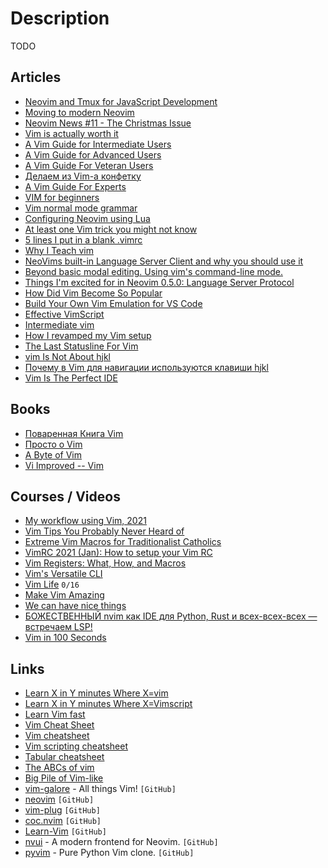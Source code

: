 # Description

TODO


## Articles

- [Neovim and Tmux for JavaScript Development](https://elijahmanor.com/blog/neovim-tmux)
- [Moving to modern Neovim](https://toroid.org/modern-neovim)
- [Neovim News #11 - The Christmas Issue](https://neovim.io/news/2021/07)
- [Vim is actually worth it](https://alexfertel.hashnode.dev/vim-is-actually-worth-it)
- [A Vim Guide for Intermediate Users](https://thevaluable.dev/vim-intermediate/)
- [A Vim Guide for Advanced Users](https://thevaluable.dev/vim-advanced/)
- [A Vim Guide For Veteran Users](https://thevaluable.dev/vim-veteran/)
- [Делаем из Vim-а конфетку](https://habr.com/ru/post/468265/)
- [A Vim Guide For Experts](https://thevaluable.dev/vim-expert/)
- [VIM for beginners](https://habr.com/ru/post/440130/)
- [Vim normal mode grammar](https://glts.github.io/2013/04/28/vim-normal-mode-grammar.html)
- [Configuring Neovim using Lua](https://icyphox.sh/blog/nvim-lua/)
- [At least one Vim trick you might not know](https://www.hillelwayne.com/post/intermediate-vim/)
- [5 lines I put in a blank .vimrc](https://swordandsignals.com/2020/12/13/5-lines-in-vimrc.html)
- [Why I Teach vim](https://blog.ceos.io/2020/11/14/why-i-teach-vim/)
- [NeoVims built-in Language Server Client and why you should use it](https://expectationmax.github.io/2020/NeoVims-Language-Server-Client/)
- [Beyond basic modal editing. Using vim's command-line mode.](https://thoughtbot.com/blog/beyond-basic-modal-editing-using-vims-command-line-mode)
- [Things I'm excited for in Neovim 0.5.0: Language Server Protocol](https://nathansmith.io/posts/neovim-lsp/)
- [How Did Vim Become So Popular](https://pragmaticpineapple.com/how-did-vim-become-so-popular/)
- [Build Your Own Vim Emulation for VS Code](https://johtela.github.io/vscode-modaledit/docs/tutorial.html)
- [Effective VimScript](https://www.arp242.net/effective-vimscript.html)
- [Intermediate vim](https://dn.ht/intermediate-vim/)
- [How I revamped my Vim setup](https://alex.dzyoba.com/blog/vim-revamp/)
- [The Last Statusline For Vim](https://kadekillary.work/post/statusline-vim/)
- [vim Is Not About hjkl](http://sandymaguire.me/blog/vim-is-not-about-hjkl/)
- [Почему в Vim для навигации используются клавиши hjkl](https://habr.com/ru/company/itsoft/blog/552626/)
- [Vim Is The Perfect IDE](https://dev.to/allanmacgregor/vim-is-the-perfect-ide-e80)


## Books

- [Поваренная Книга Vim](http://www.opennet.ru/docs/RUS/vim_cookbook)
- [Просто о Vim](http://rus-linux.net/MyLDP/BOOKS/Vim/prosto-o-vim.pdf)
- [A Byte of Vim](http://www.swaroopch.com/notes/vim/)
- [Vi Improved -- Vim](http://www.truth.sk/vim/vimbook-OPL.pdf)


## Courses / Videos

- [My workflow using Vim, 2021](https://youtu.be/2WPC8rZQvQU)
- [Vim Tips You Probably Never Heard of](https://youtu.be/bQfFvExpZDU)
- [Extreme Vim Macros for Traditionalist Catholics](https://youtu.be/FXCitlsA7eQ)
- [VimRC 2021 (Jan): How to setup your Vim RC](https://youtu.be/DogKdiRx7ls)
- [Vim Registers: What, How, and Macros](https://youtu.be/Q5eDxR7bU2k)
- [Vim's Versatile CLI](https://youtu.be/pt36X1OJRG4)
- [Vim Life](https://youtube.com/playlist?list=PLm323Lc7iSW9CtibHhhQErDh167XfL4EU) `0/16`
- [Make Vim Amazing](https://youtube.com/playlist?list=PLm323Lc7iSW9kRCuzB3J_h7vPjIDedplM)
- [We can have nice things](https://youtu.be/Bt-vmPC_-Ho)
- [БОЖЕСТВЕННЫЙ nvim как IDE для Python, Rust и всех-всех-всех — встречаем LSP!](https://youtu.be/PA7zZNJXJEk)
- [Vim in 100 Seconds](https://youtu.be/-txKSRn0qeA)


## Links

- [Learn X in Y minutes Where X=vim](https://learnxinyminutes.com/docs/vim/)
- [Learn X in Y minutes Where X=Vimscript](https://learnxinyminutes.com/docs/vimscript/)
- [Learn Vim fast](https://vim.is/)
- [Vim Cheat Sheet](https://vim.rtorr.com/)
- [Vim cheatsheet](https://devhints.io/vim)
- [Vim scripting cheatsheet](https://devhints.io/vimscript)
- [Tabular cheatsheet](https://devhints.io/tabular)
- [The ABCs of vim](https://www.kovach.me/The_ABCs_of_vim.html)
- [Big Pile of Vim-like](https://vim.reversed.top/)
- [vim-galore](https://github.com/mhinz/vim-galore) - All things Vim! `[GitHub]`
- [neovim](https://github.com/neovim/neovim) `[GitHub]`
- [vim-plug](https://github.com/junegunn/vim-plug) `[GitHub]`
- [coc.nvim](https://github.com/neoclide/coc.nvim) `[GitHub]`
- [Learn-Vim](https://github.com/iggredible/Learn-Vim) `[GitHub]`
- [nvui](https://github.com/rohit-px2/nvui) -  A modern frontend for Neovim. `[GitHub]`
- [pyvim](https://github.com/prompt-toolkit/pyvim) - Pure Python Vim clone. `[GitHub]`
